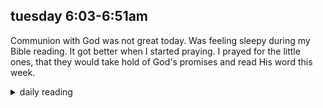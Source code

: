 ## tuesday 6:03-6:51am

Communion with God was not great today. Was feeling sleepy during my Bible reading. It got better when I started praying. I prayed for the little ones, that they would take hold of God's promises and read His word this week.

<details markdown="1">
<summary>daily reading</summary>

| {{ page.date | date: "%B %-d, %Y" }} |
| :-------------: |
| [2 Chron. 9; Jude 1; Zeph. 1; Luke 23]({% link _Bible/Bible-year-1.md %}) |
| [WCF Chapter 16]({% link _wcf/wcf-month-1.md %}) |
| [The Nicene Creed](https://threeforms.org/the-nicene-creed/) |

</details>